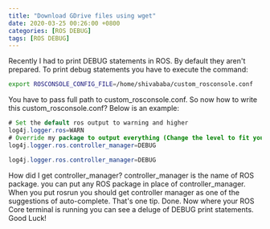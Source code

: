 ```yaml
---
title: "Download GDrive files using wget"
date: 2020-03-25 00:26:00 +0800
categories: [ROS DEBUG]
tags: [ROS DEBUG]
---
```


Recently I had to print DEBUG statements in ROS. By default they aren't prepared. To print debug statements you have to execute the command:

```bash
export ROSCONSOLE_CONFIG_FILE=/home/shivababa/custom_rosconsole.conf
```

You have to pass full path to custom_rosconsole.conf. So now how to write this custom_rosconsole.conf? Below is an example:

```java
# Set the default ros output to warning and higher
log4j.logger.ros=WARN
# Override my package to output everything (Change the level to fit your needs)
log4j.logger.ros.controller_manager=DEBUG
```

```java
log4j.logger.ros.controller_manager=DEBUG
```

How did I get controller_manager? controller_manager is the name of ROS package. you can put any ROS package in place of controller_manager. When you put rosrun you should get controller manager as one of the suggestions of auto-complete. That's one tip. Done. Now where your ROS Core terminal is running you can see a deluge of DEBUG print statements. Good Luck!



































 